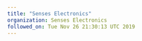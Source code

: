 ```yaml
---
title: "Senses Electronics"
organization: Senses Electronics
followed_on: Tue Nov 26 21:30:13 UTC 2019
---
```

